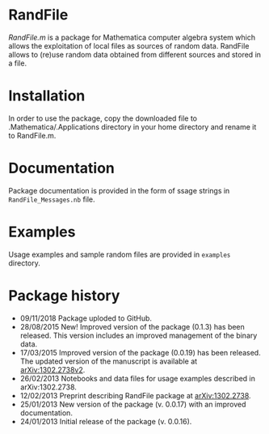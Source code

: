 # RandFile

*RandFile.m* is a package for Mathematica computer algebra system which allows the exploitation of local files as sources of random data. RandFile allows to (re)use random data obtained from different sources and stored in a file.


# Installation

In order to use the package, copy the downloaded file to .Mathematica/.Applications directory in your home directory and rename it to RandFile.m.

# Documentation

Package documentation is provided in the form of ssage strings in `RandFile_Messages.nb` file.

# Examples

Usage examples and sample random files are provided in `examples` directory.


# Package history

* 09/11/2018  Package uploded to GitHub.
* 28/08/2015 	New! Improved version of the package (0.1.3) has been released.
  This version includes an improved management of the binary data.
* 17/03/2015 	Improved version of the package (0.0.19) has been released.
  The updated version of the manuscript is available at 
  [arXiv:1302.2738v2](https://arxiv.org/abs/1302.2738v2).
* 26/02/2013 	Notebooks and data files for usage examples described in arXiv:1302.2738.
* 12/02/2013 	Preprint describing RandFile package at
  [arXiv:1302.2738](https://arxiv.org/abs/1302.2738v1).
* 25/01/2013 	New version of the package (v. 0.0.17) with an improved documentation.
* 24/01/2013 	Initial release of the package (v. 0.0.16). 
